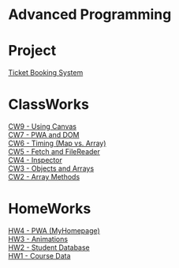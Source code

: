 # Advanced Programming

# Project
[Ticket Booking System](https://ibrahimyyildirim.github.io/advancedProgramming/Project/index.html)<br>

# ClassWorks
[CW9 - Using Canvas](https://ibrahimyyildirim.github.io/advancedProgramming/CW9/cw9.html)<br>
[CW7 - PWA and DOM](https://ibrahimyyildirim.github.io/advancedProgramming/CW7/cw7.html)<br>
[CW6 - Timing (Map vs. Array)](https://ibrahimyyildirim.github.io/advancedProgramming/CW6/timing.html)<br>
[CW5 - Fetch and FileReader](https://ibrahimyyildirim.github.io/advancedProgramming/CW5/cw5.html)<br>
[CW4 - Inspector](https://ibrahimyyildirim.github.io/advancedProgramming/index2.html)<br>
[CW3 - Objects and Arrays](https://ibrahimyyildirim.github.io/advancedProgramming/inspector.html)<br>
[CW2 - Array Methods](https://ibrahimyyildirim.github.io/advancedProgramming/IbrahimYildirim_arrayDemo.html)

# HomeWorks
[HW4 - PWA (MyHomepage)](https://ibrahimyyildirim.github.io/advancedProgramming/index.html)<br>
[HW3 - Animations](https://ibrahimyyildirim.github.io/advancedProgramming/HW3/hw3.html)<br>
[HW2 - Student Database](https://ibrahimyyildirim.github.io/advancedProgramming/HW2/index.html)<br>
[HW1 - Course Data](https://ibrahimyyildirim.github.io/advancedProgramming/HW1%20-%20Add%20Course.html)
